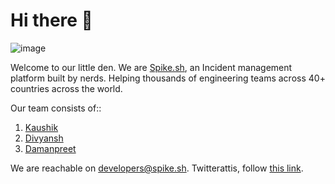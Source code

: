 # Hi there 👋

![image](https://user-images.githubusercontent.com/877806/157033819-c24cebc7-1d0d-4b13-80b5-2f6021fb84a6.png)


Welcome to our little den. We are [Spike.sh](https://spike.sh), an Incident management platform built by nerds. Helping thousands of engineering teams across 40+ countries across the world. 

Our team consists of::

1. [Kaushik](https://github.com/ktkaushik)
1. [Divyansh](https://github.com/noob-master147)
1. [Damanpreet](https://github.com/data-pirate)

We are reachable on [developers@spike.sh](mailto:developers@spike.sh). Twitterattis, follow [this link](https://twitter.com/spikedhq). 
